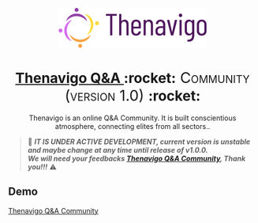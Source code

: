 <!-- Logo -->
<p align="center">
  <a href="https://github.com/Thenavigo/Feedback">
    <img src="https://github.com/Thenavigo/Feedback/blob/main/logos/Tnvgok.png">
  </a>
</p>


<!-- Name -->
<h1 align="center">
  <a href="https://github.com/Thenavigo/Feedback"> Thenavigo Q&A </a>:rocket:<span style="font-variant-caps: petite-caps;font-size: 30px;font-weight: 400;"> Community (version 1.0) </span>:rocket:
</h1>



<div align="center">
Thenavigo is an online Q&A Community. It is built conscientious atmosphere, connecting elites from all sectors..
</div>

> 🚧 ***IT IS UNDER ACTIVE DEVELOPMENT, current version is unstable and maybe change at any time until release of v1.0.0.***
<br>***We will need your feedbacks [Thenavigo Q&A Community](https://isaacpatrick183684.typeform.com/to/XEuHqTwp?typeform-source=t.co),
Thank you!!!*** ⚠️

## Demo
[Thenavigo Q&A Community](http://thenavigo.com/)